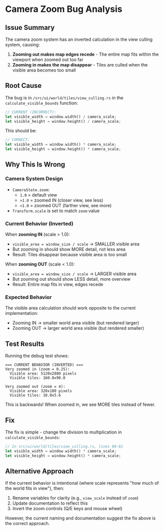 # Camera Zoom Bug Analysis

## Issue Summary

The camera zoom system has an inverted calculation in the view culling system, causing:
1. **Zooming out makes map edges recede** - The entire map fits within the viewport when zoomed out too far
2. **Zooming in makes the map disappear** - Tiles are culled when the visible area becomes too small

## Root Cause

The bug is in `/src/ui/world/tiles/view_culling.rs` in the `calculate_visible_bounds` function:

```rust
// CURRENT (INCORRECT):
let visible_width = window.width() / camera_scale;
let visible_height = window.height() / camera_scale;
```

This should be:

```rust
// CORRECT:
let visible_width = window.width() * camera_scale;
let visible_height = window.height() * camera_scale;
```

## Why This Is Wrong

### Camera System Design
- `CameraState.zoom`: 
  - `1.0` = default view
  - `>1.0` = zoomed IN (closer view, see less)
  - `<1.0` = zoomed OUT (farther view, see more)
- `Transform.scale` is set to match `zoom` value

### Current Behavior (Inverted)
When **zooming IN** (scale > 1.0):
- `visible_area = window_size / scale` → SMALLER visible area
- But zooming in should show MORE detail, not less area
- Result: Tiles disappear because visible area is too small

When **zooming OUT** (scale < 1.0):
- `visible_area = window_size / scale` → LARGER visible area
- But zooming out should show LESS detail, more overview
- Result: Entire map fits in view, edges recede

### Expected Behavior
The visible area calculation should work opposite to the current implementation:
- Zooming IN → smaller world area visible (but rendered larger)
- Zooming OUT → larger world area visible (but rendered smaller)

## Test Results

Running the debug test shows:

```
=== CURRENT BEHAVIOR (INVERTED) ===
Very zoomed in (zoom = 0.25):
  Visible area: 5120x2880 pixels
  Visible tiles: 160.0x90.0

Very zoomed out (zoom = 4):
  Visible area: 320x180 pixels
  Visible tiles: 10.0x5.6
```

This is backwards! When zoomed in, we see MORE tiles instead of fewer.

## Fix

The fix is simple - change the division to multiplication in `calculate_visible_bounds`:

```rust
// In src/ui/world/tiles/view_culling.rs, lines 80-81
let visible_width = window.width() * camera_scale;
let visible_height = window.height() * camera_scale;
```

## Alternative Approach

If the current behavior is intentional (where scale represents "how much of the world fits in view"), then:
1. Rename variables for clarity (e.g., `view_scale` instead of `zoom`)
2. Update documentation to reflect this
3. Invert the zoom controls (Q/E keys and mouse wheel)

However, the current naming and documentation suggest the fix above is the correct approach.